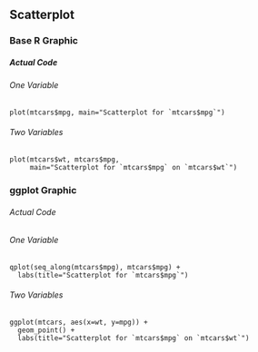 ## Scatterplot
### Base R Graphic
##### Actual Code
###### One Variable
```
plot(mtcars$mpg, main="Scatterplot for `mtcars$mpg`")
```
###### Two Variables
```
plot(mtcars$wt, mtcars$mpg,
     main="Scatterplot for `mtcars$mpg` on `mtcars$wt`")
```
### ggplot Graphic
###### Actual Code
###### One Variable
```
qplot(seq_along(mtcars$mpg), mtcars$mpg) +
  labs(title="Scatterplot for `mtcars$mpg`")
```
###### Two Variables
```
ggplot(mtcars, aes(x=wt, y=mpg)) +
  geom_point() +
  labs(title="Scatterplot for `mtcars$mpg` on `mtcars$wt`")
```

